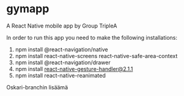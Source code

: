 # gymapp 
A React Native mobile app by Group TripleA

In order to run this app you need to make the following installations:
1. npm install @react-navigation/native
2. npm install react-native-screens react-native-safe-area-context
3. npm install @react-navigation/drawer
4. npm install react-native-gesture-handler@2.1.1
5. npm install react-native-reanimated

Oskari-branchin lisäämä